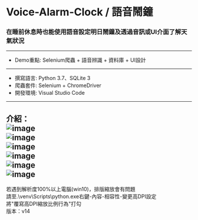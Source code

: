 # Voice-Alarm-Clock / 語音鬧鐘    
### 在睡前休息時也能使用語音設定明日鬧鐘及透過音訊或UI介面了解天氣狀況  
---
- Demo重點: Selenium爬蟲 + 語音辨識 + 資料庫 + UI設計  
---
- 撰寫語言: Python 3.7、SQLite 3   
- 爬蟲套件: Selenium + ChromeDriver  
- 開發環境: Visual Studio Code  
---
介紹：  
![image](https://github.com/leon8731/Voice-Alarm-Clock-master/blob/main/%E7%A4%BA%E6%84%8F%E5%9C%96/1%20(1).jpg)  
![image](https://github.com/leon8731/Voice-Alarm-Clock-master/blob/main/%E7%A4%BA%E6%84%8F%E5%9C%96/1%20(2).jpg)  
![image](https://github.com/leon8731/Voice-Alarm-Clock-master/blob/main/%E7%A4%BA%E6%84%8F%E5%9C%96/1%20(3).jpg)  
![image](https://github.com/leon8731/Voice-Alarm-Clock-master/blob/main/%E7%A4%BA%E6%84%8F%E5%9C%96/1%20(4).jpg)  
![image](https://github.com/leon8731/Voice-Alarm-Clock-master/blob/main/%E7%A4%BA%E6%84%8F%E5%9C%96/1%20(5).jpg)  
![image](https://github.com/leon8731/Voice-Alarm-Clock-master/blob/main/%E7%A4%BA%E6%84%8F%E5%9C%96/1%20(6).jpg)   
---
若遇到解析度100%以上電腦(win10)，排版縮放會有問題  
請至.\venv\Scripts\python.exe右鍵-內容-相容性-變更高DPI設定  
將"覆寫高DPI縮放比例行為"打勾  
版本：v14  

